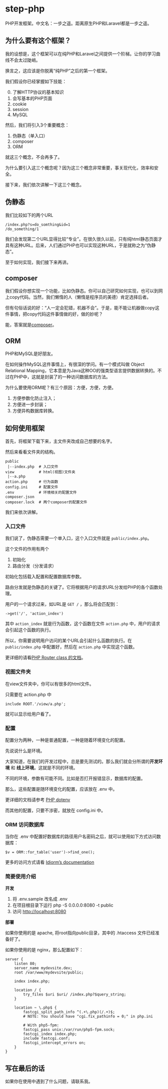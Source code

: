 # step-php
PHP开发框架。中文名：一步之遥。距离原生PHP和Laravel都是一步之遥。

## 为什么要有这个框架？

我的设想是，这个框架可以在纯PHP和Laravel之间提供一个阶梯。让你的学习曲线不会太过陡峭。

换言之，这应该是你脱离“纯PHP”之后的第一个框架。

我们假设你已经掌握如下技能：

0. 了解HTTP协议的基本知识
0. 会写基本的PHP页面
1. cookie
2. session
3. MySQL

然后，我们将引入3个重要概念：

1. 伪静态（单入口）
2. composer
3. ORM

就这三个概念，不会再多了。

为什么要引入这三个概念呢？因为这三个概念非常重要，事关现代化，效率和安全。

接下来，我们依次讲解一下这三个概念。

## 伪静态

我们比较如下的两个URL

    /index.php?s=do_somthing&id=1
    /do_something/1

我们会发现第二个URL显得比较“专业”。在很久很久以前，只有纯html静态页面才具有这种URL。后来，人们通过PHP也可以实现这种URL，于是就称之为“伪静态”。

至于如何实现，我们接下来再讲。

## composer

我们假设你想实现一个功能，比如伪静态。你可以自己研究如何实现，也可以到网上copy代码。当然，我们懒惰的人（懒惰是程序员的美德）肯定选择后者。

但有句俗话说的好：“人一定会犯错，机器不会”。于是，能不能让机器做copy这件事情，把copy代码这件事情做的好，做的妙呢？

能，答案就是[composer](https://getcomposer.org/)。

## ORM

PHP和MySQL是好朋友。

在如何操作MySQL这件事情上，有很深的学问。有一个模式叫做 Object Relational Mapping，它本意是为Java这种OO的强类型语言提供数据转换的。不过在PHP中，这就是封装了的一种访问数据库的方法。

为什么要使用ORM呢？有三个原因：方便，方便，方便。

1. 方便参数化防止注入；
2. 方便进一步封装；
3. 方便异构数据库转换。

## 如何使用框架

首先，将框架下载下来，主文件夹改成自己想要的名字。

然后来看看文件夹的结构。

    public
     |--index.php  # 入口文件
    view           # html(视图)文件夹
     |--a.php
    action.php     # 行为函数
    config.ini     # 配置文件
    .env           # 环境相关的配置文件
    composer.json
    composer.lock  # 两个composer的配置文件

我们来依次讲解。

### 入口文件

我们说了，伪静态需要一个单入口，这个入口文件就是 `public/index.php`。

这个文件的作用有两个

1. 初始化
2. 路由分发（分发请求）

初始化包括载入配置和配置数据库参数。

路由分发就是伪静态的关键了。它将根据用户的请求URL分发给PHP的各个函数处理。

用户的一个请求过来，如URL是 `GET /` ，那么将会匹配到：

    ->get('/', 'action_index')

其中 `action_index` 就是行为函数，这个函数在文件 `action.php` 中，用户的请求会引起这个函数的执行。

所以，你需要说明用户访问的某个URL会引起什么函数的执行。在 `public/index.php` 中配置好，然后在 `action.php` 中实现这个函数。

更详细的请看[PHP Router class 的文档](https://github.com/dannyvankooten/PHP-Router)。

### 视图文件夹

在view文件夹中，你可以有很多的html文件。

只需要在 action.php 中

    include ROOT.'/view/a.php';

就可以显示给用户看了。

### 配置

配置分为两种，一种是普通配置，一种是随着环境变化的配置。

先说说什么是环境。

大家知道，在我们的开发过程中，总是要先测试的。那么我们就会分所谓的**开发环境** 和 **线上环境**。这就是不同的环境。

不同的环境，参数有可能不同。比如是否打开报错显示，数据库的配置。

那么，这些配置是随环境变化的配置，应该放在 .env 中。

更详细的文档请参考 [PHP dotenv](https://github.com/vlucas/phpdotenv)

而其他的配置，只要不涉密，就放在 config.ini 中。

### ORM 访问数据库

当你在 .env 中配置好数据库的路径用户名密码之后，就可以使用如下方式访问数据库：

    $v = ORM::for_table('user')->find_one();

更多的访问方式请看 [Idiorm’s documentation](http://idiorm.readthedocs.io/en/latest/)

### 简要使用介绍

**开发**

1. 将 .env.sample 改名成 .env
2. 在项目根目录下运行 php -S 0.0.0.0:8080 -t public
3. 访问 [http://localhost:8080](http://localhost:8080)

**部署**

如果你使用的是 apache, 将root指向public目录，其中的 .htaccess 文件已经准备好了。

如果你使用的是 nginx，那么配置如下：

    server {
        listen 80;
        server_name mydevsite.dev;
        root /var/www/mydevsite/public;

        index index.php;

        location / {
            try_files $uri $uri/ /index.php?$query_string;
        }

        location ~ \.php$ {
            fastcgi_split_path_info ^(.+\.php)(/.+)$;
            # NOTE: You should have "cgi.fix_pathinfo = 0;" in php.ini

            # With php5-fpm:
            fastcgi_pass unix:/var/run/php5-fpm.sock;
            fastcgi_index index.php;
            include fastcgi.conf;
            fastcgi_intercept_errors on;
        }
    }

## 写在最后的话

如果你在使用中遇到了什么问题，请联系我。
